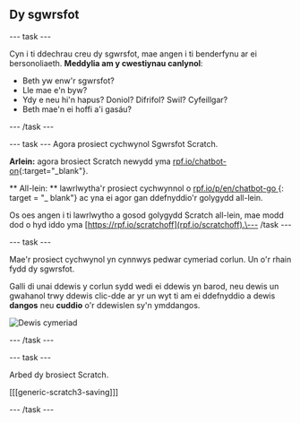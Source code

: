 ## Dy sgwrsfot

\--- task \---

Cyn i ti ddechrau creu dy sgwrsfot, mae angen i ti benderfynu ar ei bersonoliaeth. **Meddylia am y cwestiynau canlynol**:

+ Beth yw enw'r sgwrsfot?
+ Lle mae e'n byw?
+ Ydy e neu hi'n hapus? Doniol? Difrifol? Swil? Cyfeillgar?
+ Beth mae'n ei hoffi a'i gasáu?

\--- /task \---

\--- task \--- Agora prosiect cychwynol Sgwrsfot Scratch.

**Arlein:** agora brosiect Scratch newydd yma [rpf.io/chatbot-on](http://rpf.io/chatbot-on){:target="_blank"}.

** All-lein: ** lawrlwytha'r prosiect cychwynnol o [ rpf.io/p/en/chatbot-go ](http://rpf.io/p/en/chatbot-go) {: target = "_ blank"} ac yna ei agor gan ddefnyddio'r golygydd all-lein.

Os oes angen i ti lawrlwytho a gosod golygydd Scratch all-lein, mae modd dod o hyd iddo yma [https://rpf.io/scratchoff](rpf.io/scratchoff).\--- /task \---

\--- task \---

Mae'r prosiect cychwynol yn cynnwys pedwar cymeriad corlun. Un o'r rhain fydd dy sgwrsfot.

Galli di unai ddewis y corlun sydd wedi ei ddewis yn barod, neu dewis un gwahanol trwy ddewis clic-dde ar yr un wyt ti am ei ddefnyddio a dewis **dangos** neu **cuddio** o'r ddewislen sy'n ymddangos.

![Dewis cymeriad](images/chatbot-characters.png)

\--- /task \---

\--- task \---

Arbed dy brosiect Scratch.

[[[generic-scratch3-saving]]]

\--- /task \---